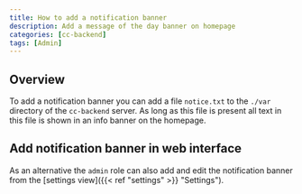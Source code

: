 ```yaml
---
title: How to add a notification banner
description: Add a message of the day banner on homepage
categories: [cc-backend]
tags: [Admin]
---
```


## Overview

To add a notification banner you can add a file `notice.txt` to the `./var`
directory of the `cc-backend` server. As long as this file is present all text
in this file is shown in an info banner on the homepage.

## Add notification banner in web interface

As an alternative the `admin` role can also add and edit the notification banner
from the [settings view]({{< ref "settings" >}} "Settings").
